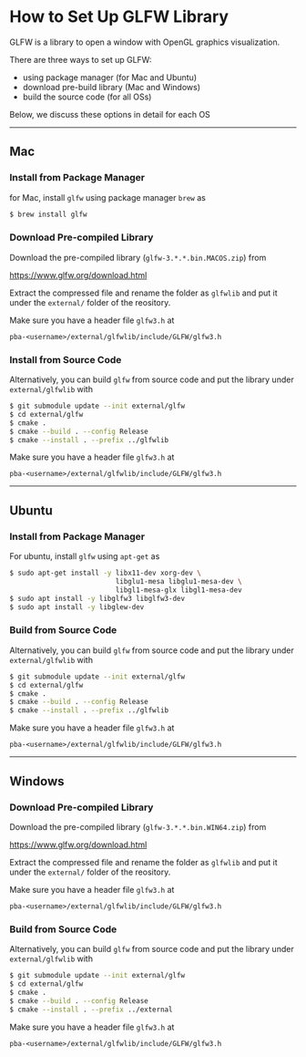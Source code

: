 # How to Set Up GLFW Library

GLFW is a library to open a window with OpenGL graphics visualization. 

There are three ways to set up GLFW:  
- using package manager (for Mac and Ubuntu)
- download pre-build library (Mac and Windows)
- build the source code (for all OSs)

Below, we discuss these options in detail for each OS

----

## Mac 

### Install from Package Manager

for Mac, install `glfw` using package manager `brew` as

```bash
$ brew install glfw
```

### Download Pre-compiled Library

Download the pre-compiled library (`glfw-3.*.*.bin.MACOS.zip`) from

 https://www.glfw.org/download.html

Extract the compressed file and rename the folder as `glfwlib` and put it under the `external/` folder of the reository. 

Make sure you have a header file `glfw3.h` at

```
pba-<username>/external/glfwlib/include/GLFW/glfw3.h
```

### Install from Source Code

Alternatively, you can build `glfw` from source code and put the library under `external/glfwlib` with

```bash
$ git submodule update --init external/glfw
$ cd external/glfw
$ cmake .
$ cmake --build . --config Release
$ cmake --install . --prefix ../glfwlib
```

Make sure you have a header file `glfw3.h` at

```
pba-<username>/external/glfwlib/include/GLFW/glfw3.h
```

----
## Ubuntu

### Install from Package Manager

For ubuntu, install `glfw` using `apt-get` as

```bash
$ sudo apt-get install -y libx11-dev xorg-dev \
                          libglu1-mesa libglu1-mesa-dev \
                          libgl1-mesa-glx libgl1-mesa-dev
$ sudo apt install -y libglfw3 libglfw3-dev
$ sudo apt install -y libglew-dev
```

### Build from Source Code

Alternatively, you can build `glfw` from source code and put the library under `external/glfwlib` with

```bash
$ git submodule update --init external/glfw
$ cd external/glfw
$ cmake .
$ cmake --build . --config Release
$ cmake --install . --prefix ../glfwlib
```

Make sure you have a header file `glfw3.h` at

```
pba-<username>/external/glfwlib/include/GLFW/glfw3.h
```

----

## Windows

### Download Pre-compiled Library

Download the pre-compiled library (`glfw-3.*.*.bin.WIN64.zip`) from

 https://www.glfw.org/download.html

Extract the compressed file and rename the folder as `glfwlib` and put it under the `external/` folder of the reository. 

Make sure you have a header file `glfw3.h` at

```
pba-<username>/external/glfwlib/include/GLFW/glfw3.h
```

### Build from Source Code

Alternatively, you can build `glfw` from source code and put the library under `external/glfwlib` with

```bash
$ git submodule update --init external/glfw
$ cd external/glfw
$ cmake .
$ cmake --build . --config Release
$ cmake --install . --prefix ../external
```

Make sure you have a header file `glfw3.h` at

```
pba-<username>/external/glfwlib/include/GLFW/glfw3.h
```